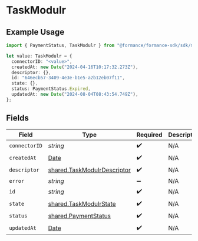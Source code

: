 # TaskModulr

## Example Usage

```typescript
import { PaymentStatus, TaskModulr } from "@formance/formance-sdk/sdk/models/shared";

let value: TaskModulr = {
  connectorID: "<value>",
  createdAt: new Date("2024-04-16T10:17:32.273Z"),
  descriptor: {},
  id: "646ecb57-3409-4e3e-b1e5-a2b12eb07f11",
  state: {},
  status: PaymentStatus.Expired,
  updatedAt: new Date("2024-08-04T08:43:54.749Z"),
};
```

## Fields

| Field                                                                                         | Type                                                                                          | Required                                                                                      | Description                                                                                   |
| --------------------------------------------------------------------------------------------- | --------------------------------------------------------------------------------------------- | --------------------------------------------------------------------------------------------- | --------------------------------------------------------------------------------------------- |
| `connectorID`                                                                                 | *string*                                                                                      | :heavy_check_mark:                                                                            | N/A                                                                                           |
| `createdAt`                                                                                   | [Date](https://developer.mozilla.org/en-US/docs/Web/JavaScript/Reference/Global_Objects/Date) | :heavy_check_mark:                                                                            | N/A                                                                                           |
| `descriptor`                                                                                  | [shared.TaskModulrDescriptor](../../../sdk/models/shared/taskmodulrdescriptor.md)             | :heavy_check_mark:                                                                            | N/A                                                                                           |
| `error`                                                                                       | *string*                                                                                      | :heavy_minus_sign:                                                                            | N/A                                                                                           |
| `id`                                                                                          | *string*                                                                                      | :heavy_check_mark:                                                                            | N/A                                                                                           |
| `state`                                                                                       | [shared.TaskModulrState](../../../sdk/models/shared/taskmodulrstate.md)                       | :heavy_check_mark:                                                                            | N/A                                                                                           |
| `status`                                                                                      | [shared.PaymentStatus](../../../sdk/models/shared/paymentstatus.md)                           | :heavy_check_mark:                                                                            | N/A                                                                                           |
| `updatedAt`                                                                                   | [Date](https://developer.mozilla.org/en-US/docs/Web/JavaScript/Reference/Global_Objects/Date) | :heavy_check_mark:                                                                            | N/A                                                                                           |